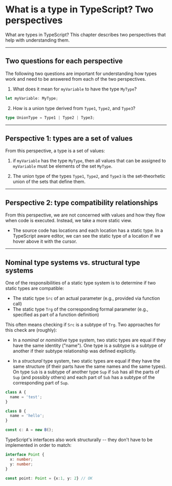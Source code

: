 # What is a type in TypeScript? Two perspectives

What are types in TypeScript? This chapter describes two perspectives that help with understanding them.

---

## Two questions for each perspective

The following two questions are important for understanding how types work and need to be answered from each of the two perspectives.

1. What does it mean for `myVariable` to have the type `MyType`?

```ts
let myVariable: MyType;
```

2. How is a union type derived from `Type1`, `Type2`, and `Type3`?

```ts
type UnionType = Type1 | Type2 | Type3;
```

---

## Perspective 1: types are a set of values

From this perspective, a type is a set of values:

1. if `myVariable` has the type `MyType`, then all values that can be assigned to `myVariable` must be elements of the set `MyType`.

2. The union type of the types `Type1`, `Type2`, and `Type3` is the set-theorhetic union of the sets that define them.

---

## Perspective 2: type compatibility relationships

From this perspective, we are not concerned with values and how they flow when code is executed. Instead, we take a more static view.

- The source code has locations and each location has a static type. In a TypeScript aware editor, we can see the static type of a location if we hover above it with the cursor.

---

## Nominal type systems vs. structural type systems

One of the responsibilities of a static type system is to determine if two static types are compatible:

- The static type `Src` of an actual parameter (e.g., provided via function call)
- The static type `Trg` of the corresponding formal parameter (e.g., specified as part of a function definition)

This often means checking if `Src` is a subtype of `Trg`. Two approaches for this check are (roughly):

- In a _nominal_ or _nominitive_ type system, two static types are equal if they have the same identity ("name"). One type is a subtype is a subtype of another if their subtype relationship was defined explicitly.

- In a _structural_ type system, two static types are equal if they have the same structure (if their parts have the same names and the same types). On type `Sub` is a subtype of another type `Sup` if `Sub` has all the parts of `Sup` (and possibly others) and each part of `Sub` has a subtype of the corresponding part of `Sup`.

```ts
class A {
  name = 'test';
}

class B {
  name = 'hello';
}

const c: A = new B();
```

TypeScript's interfaces also work structurally -- they don't have to be implemented in order to match:

```ts
interface Point {
  x: number;
  y: number;
}

const point: Point = {x:1, y: 2} // OK

```


